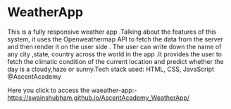# WeatherApp
This is a fully responsive weather app .Talking about the features of this system, it uses the Openweathermap API to fetch the data from the server and then render it on the user side . The user can write down the name of any city ,state, country across the world in the app .It provides the user to fetch the climatic condition of the current location and predict whether the day is a cloudy,haze or sunny.Tech stack used: HTML, CSS, JavaScript @AscentAcademy

Here you click to access the waeather-app:- https://swainshubham.github.io/AscentAcademy_WeatherApp/
